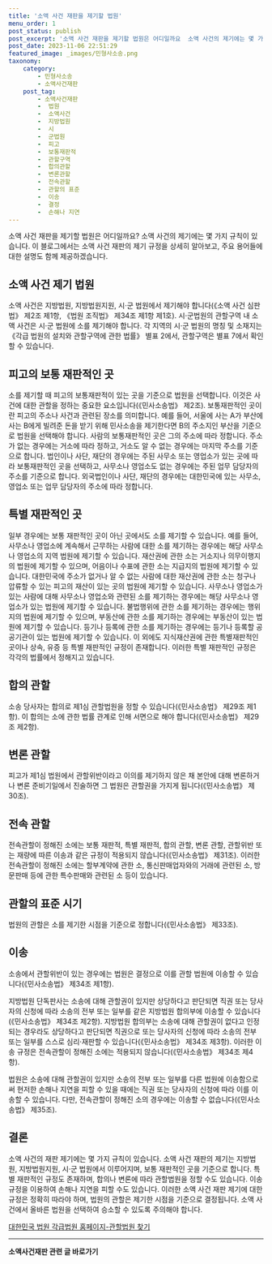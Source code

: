 ```yaml
---
title: '소액 사건 재판을 제기할 법원'
menu_order: 1
post_status: publish
post_excerpt: '소액 사건 재판을 제기할 법원은 어디일까요  소액 사건의 제기에는 몇 가지 규칙이 있습니다. 이 블로그에서는 소액 사건 재판의 제기 규정을 상세히 알아보고, 주요 용어들에 대한 설명도 함께 제공하겠습니다.'
post_date: 2023-11-06 22:51:29
featured_image: _images/민형사소송.png
taxonomy:
    category:
        - 민형사소송
        - 소액사건재판
    post_tag:
        - 소액사건재판
        -  법원
        -  소액사건
        -  지방법원
        -  시
        -  군법원
        -  피고
        -  보통재판적
        -  관할구역
        -  합의관할
        -  변론관할
        -  전속관할
        -  관할의 표준
        -  이송
        -  결정
        -  손해나 지연
---
```



소액 사건 재판을 제기할 법원은 어디일까요? 소액 사건의 제기에는 몇 가지 규칙이 있습니다. 이 블로그에서는 소액 사건 재판의 제기 규정을 상세히 알아보고, 주요 용어들에 대한 설명도 함께 제공하겠습니다.

## 소액 사건 제기 법원

소액 사건은 지방법원, 지방법원지원, 시·군 법원에서 제기해야 합니다(《소액 사건 심판법》 제2조 제1항, 《법원 조직법》 제34조 제1항 제1호). 시·군법원의 관할구역 내 소액 사건은 시·군 법원에 소를 제기해야 합니다. 각 지역의 시·군 법원의 명칭 및 소재지는 《각급 법원의 설치와 관할구역에 관한 법률》 별표 2에서, 관할구역은 별표 7에서 확인할 수 있습니다.

## 피고의 보통 재판적인 곳

소를 제기할 때 피고의 보통재판적이 있는 곳을 기준으로 법원을 선택합니다. 이것은 사건에 대한 관할을 정하는 중요한 요소입니다(《민사소송법》 제2조). 보통재판적인 곳이란 피고의 주소나 사건과 관련된 장소를 의미합니다. 예를 들어, 서울에 사는 A가 부산에 사는 B에게 빌려준 돈을 받기 위해 민사소송을 제기한다면 B의 주소지인 부산을 기준으로 법원을 선택해야 합니다. 사람의 보통재판적인 곳은 그의 주소에 따라 정합니다. 주소가 없는 경우에는 거소에 따라 정하고, 거소도 알 수 없는 경우에는 마지막 주소를 기준으로 합니다. 법인이나 사단, 재단의 경우에는 주된 사무소 또는 영업소가 있는 곳에 따라 보통재판적인 곳을 선택하고, 사무소나 영업소도 없는 경우에는 주된 업무 담당자의 주소를 기준으로 합니다. 외국법인이나 사단, 재단의 경우에는 대한민국에 있는 사무소, 영업소 또는 업무 담당자의 주소에 따라 정합니다.

## 특별 재판적인 곳

일부 경우에는 보통 재판적인 곳이 아닌 곳에서도 소를 제기할 수 있습니다. 예를 들어, 사무소나 영업소에 계속해서 근무하는 사람에 대한 소를 제기하는 경우에는 해당 사무소나 영업소의 지역 법원에 제기할 수 있습니다. 재산권에 관한 소는 거소지나 의무이행지의 법원에 제기할 수 있으며, 어음이나 수표에 관한 소는 지급지의 법원에 제기할 수 있습니다. 대한민국에 주소가 없거나 알 수 없는 사람에 대한 재산권에 관한 소는 청구나 압류할 수 있는 피고의 재산이 있는 곳의 법원에 제기할 수 있습니다. 사무소나 영업소가 있는 사람에 대해 사무소나 영업소와 관련된 소를 제기하는 경우에는 해당 사무소나 영업소가 있는 법원에 제기할 수 있습니다. 불법행위에 관한 소를 제기하는 경우에는 행위지의 법원에 제기할 수 있으며, 부동산에 관한 소를 제기하는 경우에는 부동산이 있는 법원에 제기할 수 있습니다. 등기나 등록에 관한 소를 제기하는 경우에는 등기나 등록할 공공기관이 있는 법원에 제기할 수 있습니다. 이 외에도 지식재산권에 관한 특별재판적인 곳이나 상속, 유증 등 특별 재판적인 규정이 존재합니다. 이러한 특별 재판적인 규정은 각각의 법률에서 정해지고 있습니다.

## 합의 관할

소송 당사자는 합의로 제1심 관할법원을 정할 수 있습니다(《민사소송법》 제29조 제1항). 이 합의는 소에 관한 법률 관계로 인해 서면으로 해야 합니다(《민사소송법》 제29조 제2항).

## 변론 관할

피고가 제1심 법원에서 관할위반이라고 이의를 제기하지 않은 채 본안에 대해 변론하거나 변론 준비기일에서 진술하면 그 법원은 관할권을 가지게 됩니다(《민사소송법》 제30조).

## 전속 관할

전속관할이 정해진 소에는 보통 재판적, 특별 재판적, 합의 관할, 변론 관할, 관할위반 또는 재량에 따른 이송과 같은 규정이 적용되지 않습니다(《민사소송법》 제31조). 이러한 전속관할이 정해진 소에는 할부계약에 관한 소, 통신판매업자와의 거래에 관련된 소, 방문판매 등에 관한 특수판매와 관련된 소 등이 있습니다.

## 관할의 표준 시기

법원의 관할은 소를 제기한 시점을 기준으로 정합니다(《민사소송법》 제33조).

## 이송

소송에서 관할위반이 있는 경우에는 법원은 결정으로 이를 관할 법원에 이송할 수 있습니다(《민사소송법》 제34조 제1항).

지방법원 단독판사는 소송에 대해 관할권이 있지만 상당하다고 판단되면 직권 또는 당사자의 신청에 따라 소송의 전부 또는 일부를 같은 지방법원 합의부에 이송할 수 있습니다(《민사소송법》 제34조 제2항). 지방법원 합의부는 소송에 대해 관할권이 없다고 인정되는 경우라도 상당하다고 판단되면 직권으로 또는 당사자의 신청에 따라 소송의 전부 또는 일부를 스스로 심리·재판할 수 있습니다(《민사소송법》 제34조 제3항). 이러한 이송 규정은 전속관할이 정해진 소에는 적용되지 않습니다(《민사소송법》 제34조 제4항).

법원은 소송에 대해 관할권이 있지만 소송의 전부 또는 일부를 다른 법원에 이송함으로써 현저한 손해나 지연을 피할 수 있을 때에는 직권 또는 당사자의 신청에 따라 이를 이송할 수 있습니다. 다만, 전속관할이 정해진 소의 경우에는 이송할 수 없습니다(《민사소송법》 제35조).

## 결론

소액 사건의 재판 제기에는 몇 가지 규칙이 있습니다. 소액 사건 재판의 제기는 지방법원, 지방법원지원, 시·군 법원에서 이루어지며, 보통 재판적인 곳을 기준으로 합니다. 특별 재판적인 규정도 존재하며, 합의나 변론에 따라 관할법원을 정할 수도 있습니다. 이송 규정을 이용하여 손해나 지연을 피할 수도 있습니다. 이러한 소액 사건 재판 제기에 대한 규정은 정확히 따라야 하며, 법원의 관할은 제기한 시점을 기준으로 결정됩니다. 소액 사건에서 올바른 법원을 선택하여 승소할 수 있도록 주의해야 합니다.

[대한민국 법원 각급법원 홈페이지-관할법원 찾기](https://www.scourt.go.kr/)


<!-- wp:separator -->
<hr class="wp-block-separator has-alpha-channel-opacity"/>
<!-- /wp:separator -->

<!-- wp:group {"backgroundColor":"base","layout":{"type":"constrained"}} -->
<div class="wp-block-group has-base-background-color has-background"><!-- wp:paragraph {"align":"center","fontSize":"medium"} -->
<p class="has-text-align-center has-large-font-size"><strong>소액사건재판 관련 글 바로가기</strong></p>
<!-- /wp:paragraph -->


<!-- wp:latest-posts
{"categories":[{"id":14756,"count":19,"description":"","link":"https://uknowlaw.com/category/%ec%86%8c%ec%95%a1%ec%82%ac%ea%b1%b4%ec%9e%ac%ed%8c%90/","name":"소액사건재판","slug":"소액사건재판","taxonomy":"category","parent":0,"meta":[],"_links":{"self":[{"href":"https://uknowlaw.com/wp-json/wp/v2/categories/14756"}],"collection":[{"href":"https://uknowlaw.com/wp-json/wp/v2/categories"}],"about":[{"href":"https://uknowlaw.com/wp-json/wp/v2/taxonomies/category"}],"wp:post_type":[{"href":"https://uknowlaw.com/wp-json/wp/v2/posts?categories=14756"}],"curies":[{"name":"wp","href":"https://api.w.org/{rel}","templated":true}]}}],"postsToShow":100,"excerptLength":28,"postLayout":"grid","columns":2,"featuredImageAlign":"left","featuredImageSizeSlug":"large","fontSize":"small"} /--></div>
<!-- /wp:group -->